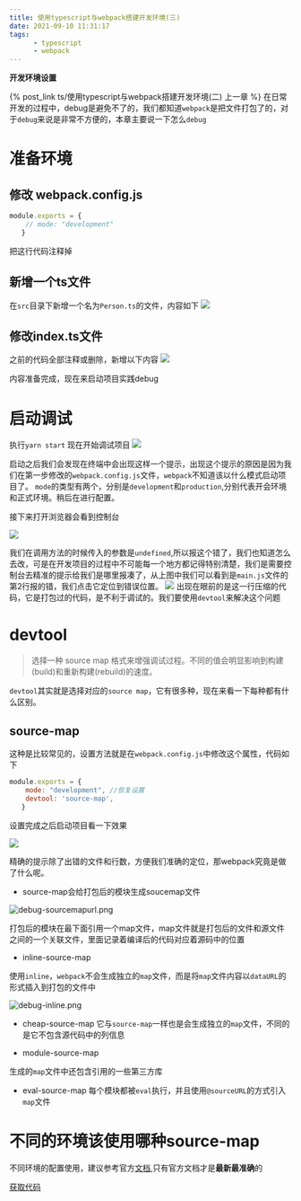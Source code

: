 ```yaml
---
title: 使用typescript与webpack搭建开发环境(三)
date: 2021-09-10 11:31:17
tags:
      - typescript
      - webpack
---
```


**开发环境设置**

 {% post_link ts/使用typescript与webpack搭建开发环境(二) 上一章 %}
在日常开发的过程中，debug是避免不了的，我们都知道`webpack`是把文件打包了的，对于`debug`来说是非常不方便的，本章主要说一下怎么`debug`
# 准备环境
## 修改 webpack.config.js
```javascript
module.exports = {
    // mode: "development"
   }
```
把这行代码注释掉

## 新增一个ts文件
在`src`目录下新增一个名为`Person.ts`的文件，内容如下
![](https://img-blog.csdnimg.cn/img_convert/b922ae65ede35dd2b38ca147b3d50d98.png)
## 修改index.ts文件
之前的代码全部注释或删除，新增以下内容
![](https://img-blog.csdnimg.cn/img_convert/db9d0c53dd9f31f963331604d20430f1.png)

内容准备完成，现在来启动项目实践debug
# 启动调试

执行`yarn start` 现在开始调试项目
![](https://img-blog.csdnimg.cn/img_convert/6969296b6bc08265cb665320458de936.png)

启动之后我们会发现在终端中会出现这样一个提示，出现这个提示的原因是因为我们在第一步修改的`webpack.config.js`文件，`webpack`不知道该以什么模式启动项目了。
`mode`的类型有两个，分别是`development`和`production`,分别代表开会环境和正式环境。稍后在进行配置。

接下来打开浏览器会看到控制台

![](https://img-blog.csdnimg.cn/img_convert/e0c1755a8f3431461ec4b92db3d3cdea.png)

我们在调用方法的时候传入的参数是`undefined`,所以报这个错了，我们也知道怎么去改，可是在开发项目的过程中不可能每一个地方都记得特别清楚，我们是需要控制台去精准的提示给我们是哪里报凑了，从上图中我们可以看到是`main.js`文件的第2行报的错，我们点击它定位到错误位置。
![](https://img-blog.csdnimg.cn/img_convert/ce1dbd50a9adab2a2ee076cc8e41ea25.png)
出现在眼前的是这一行压缩的代码，它是打包过的代码，是不利于调试的。我们要使用`devtool`来解决这个问题
# devtool
>选择一种 source map 格式来增强调试过程。不同的值会明显影响到构建(build)和重新构建(rebuild)的速度。

`devtool`其实就是选择对应的`source map`，它有很多种，现在来看一下每种都有什么区别。
## source-map

这种是比较常见的，设置方法就是在`webpack.config.js`中修改这个属性，代码如下
```javascript
module.exports = {
    mode: "development", //恢复设置
    devtool: 'source-map',
   }
```
设置完成之后启动项目看一下效果

![](https://img-blog.csdnimg.cn/img_convert/88f50e2b3809c24b7b5d3b3746e5cf73.png)

精确的提示除了出错的文件和行数，方便我们准确的定位，那webpack究竟是做了什么呢。

* source-map会给打包后的模块生成soucemap文件

![debug-sourcemapurl.png](https://img-blog.csdnimg.cn/img_convert/9950d06b66251cb0753805ebf6d2a0f2.png)

打包后的模块在最下面引用一个map文件，map文件就是打包后的文件和源文件之间的一个关联文件，里面记录着编译后的代码对应着源码中的位置
* inline-source-map

 使用`inline`，`webpack`不会生成独立的`map`文件，而是将`map`文件内容以`dataURL`的形式插入到打包的文件中

![debug-inline.png](https://img-blog.csdnimg.cn/img_convert/f860fc745a8cb302f7d00111a37a12fb.png)
* cheap-source-map
它与`source-map`一样也是会生成独立的`map`文件，不同的是它不包含源代码中的列信息

* module-source-map

生成的`map`文件中还包含引用的一些第三方库
* eval-source-map
每个模块都被`eval`执行，并且使用`@sourceURL`的方式引入`map`文件
# 不同的环境该使用哪种source-map

不同环境的配置使用，建议参考官方[文档](https://webpack.js.org/configuration/devtool/#devtool),只有官方文档才是**最新最准确**的

[获取代码](https://github.com/lizeze/webpack-ts-demo)